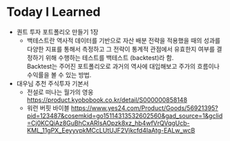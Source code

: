# Today I Learned
* 퀀트 투자 포트폴리오 만들기 1장
  * 백테스트란
    역사적 데이터를 기반으로 자산 배분 전략을 적용했을 때의 성과를 다양한 지표를 통해서 측정하고 그 전략이 통계적 관점에서 유효한지 여부를 결정하기 위해 수행하는 테스트를 백테스트 (backtest)라 함.   
    Backtest는 주어진 포트폴리오로 과거의 역사에 대입해보고 주가의 흐름이나 수익률을 볼 수 있는 방법. 
* 대우님 추천 주식투자 기본서
  * 전설로 떠나는 월가의 영웅    
   https://product.kyobobook.co.kr/detail/S000000858148  
  * 워런 버핏 바이블
    https://www.yes24.com/Product/Goods/56921395?pid=123487&cosemkid=go15114313532602560&gad_source=1&gclid=Cj0KCQiAz8GuBhCxARIsAOpzk8xz_hb4wfVrQVqgUcb-KML_11gPX_EeyyvpkMCcLUtUJF2Vjkcfd4IaAtg-EALw_wcB 
